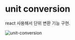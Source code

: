 # unit conversion

react 사용해서 단위 변환 기능 구현.

![unit-conversion](https://user-images.githubusercontent.com/70140547/144765571-2fcb0c7a-d4ad-4c89-b38a-9609d15d953f.png)
